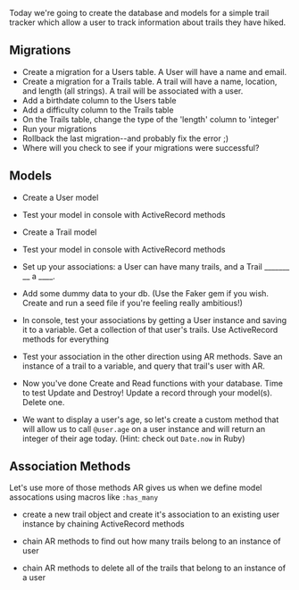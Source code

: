 Today we're going to create the database and models for a simple trail tracker which allow a user to track information about trails they have hiked.

## Migrations
- Create a migration for a Users table.  A User will have a name and email.
- Create a migration for a Trails table. A trail will have a name, location, and length (all strings). A trail will be associated with a user.
- Add a birthdate column to the Users table
- Add a difficulty column to the Trails table
- On the Trails table, change the type of the 'length' column to 'integer'
- Run your migrations
- Rollback the last migration--and probably fix the error ;)
- Where will you check to see if your migrations were successful?

## Models
- Create a User model
- Test your model in console with ActiveRecord methods
- Create a Trail model
- Test your model in console with ActiveRecord methods
- Set up your associations: a User can have many trails, and a Trail _______ __ a ____.
- Add some dummy data to your db.  (Use the Faker gem if you wish.  Create and run a seed file if you're feeling really ambitious!)

- In console, test your associations by getting a User instance and saving it to a variable.  Get a collection of that user's trails.  Use ActiveRecord methods for everything
- Test your association in the other direction using AR methods.  Save an instance of a trail to a variable, and query that trail's user with AR.

- Now you've done Create and Read functions with your database. Time to test Update and Destroy!  Update a record through your model(s).  Delete one.

- We want to display a user's age, so let's create a custom method that will allow us to call `@user.age` on a user instance and will return an integer of their age today.  (Hint: check out `Date.now` in Ruby)

## Association Methods

Let's use more of those methods AR gives us when we define model assocations using macros like `:has_many`

- create a new trail object and create it's association to an existing user instance by chaining ActiveRecord methods

- chain AR methods to find out how many trails belong to an instance of user
- chain AR methods to delete all of the trails that belong to an instance of a user